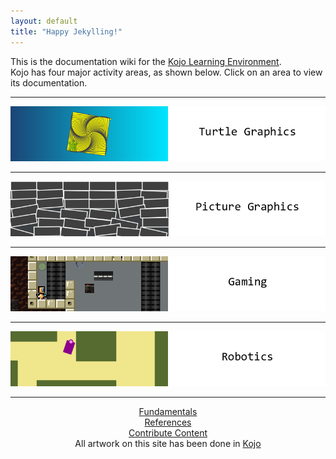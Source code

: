 ```yaml
---
layout: default
title: "Happy Jekylling!"
---
```

This is the documentation wiki for the [Kojo Learning Environment](http://www.kogics.net/kojo).  
Kojo has four major activity areas, as shown below. Click on an area to view its documentation.
* * *
[<img src="turtle-graphics.png">](turtle-index.html)
* * * 
[<img src="picture-graphics.png">](picture-index.html)
* * * 
[<img src="gaming.png">](gaming-index.html)
* * * 
[<img src="robotics.png">](robotics-index.html)
* * *
<div style="text-align:center">
  <a href="fundamentals-index.html">Fundamentals</a> <br/>
  <a href="references-index.html">References</a> <br/>
  <a href="contribute.html">Contribute Content</a> <br/>
  All artwork on this site has been done in <a href="http://www.kogics.net/kojo">Kojo</a>
</div>
